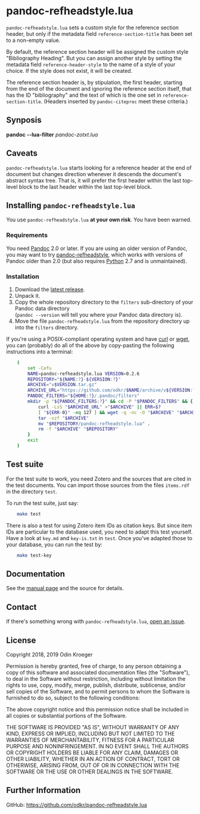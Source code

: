 # pandoc-refheadstyle.lua

`pandoc-refheadstyle.lua` sets a custom style for the reference section
header, but only if the metadata field ``reference-section-title`` has been
set to a non-empty value.

By default, the reference section header will be assigned the custom style
"Bibliography Heading". But you can assign another style by setting the
metadata field `reference-header-style` to the name of a style of your choice.
If the style does not exist, it will be created.

The reference section header is, by stipulation, the first header, starting
from the end of the document and ignoring the reference section itself, that
has the ID "bibliography" and the text of which is the one set in
`reference-section-title`. (Headers inserted by `pandoc-citeproc` meet
these criteria.)

## Synposis

**pandoc** **--lua-filter** *pandoc-zotxt.lua*


## Caveats

`pandoc-refheadstyle.lua` starts looking for a reference header at the
end of document but changes direction whenever it descends the document's
abstract syntax tree. That is, it will prefer the first header within the
last top-level block to the last header within the last top-level block.


## Installing `pandoc-refheadstyle.lua`

You use `pandoc-refheadstyle.lua` **at your own risk**. You have been warned.

### Requirements

You need [Pandoc](https://www.pandoc.org/) 2.0 or later. If you are using an 
older version of Pandoc, you may want to try 
[pandoc-refheadstyle](https://github.com/odkr/pandoc-refheadstyle),
which works with versions of Pandoc older than 2.0 (but also requires 
[Python](https://www.python.org/) 2.7 and is unmaintained).


### Installation

1. Download the 
   [latest release](https://github.com/odkr/pandoc-refheadstyle.lua/releases/latest).
2. Unpack it.
3. Copy the whole repository directory to the `filters` sub-directory
   of your Pandoc data directory    
   (`pandoc --version` will tell you where your Pandoc data directory is).
4. Move the file `pandoc-refheadstyle.lua` from the repository directory
   up into the `filters` directory.

If you're using a POSIX-compliant operating system and have 
[curl](https://curl.haxx.se/) or [wget](https://www.gnu.org/software/wget/),
you can (probably) do all of the above by copy-pasting the
following instructions into a terminal:

```sh
    (
        set -Cefu
        NAME=pandoc-refheadstyle.lua VERSION=0.2.6
        REPOSITORY="${NAME:?}-${VERSION:?}"
        ARCHIVE="v$VERSION.tar.gz"
        ARCHIVE_URL="https://github.com/odkr/$NAME/archive/v${VERSION:?}.tar.gz"
        PANDOC_FILTERS="${HOME:?}/.pandoc/filters"
        mkdir -p "${PANDOC_FILTERS:?}" && cd -P "$PANDOC_FILTERS" && {
            curl -LsS "$ARCHIVE_URL" >"$ARCHIVE" || ERR=$?
            [ "${ERR-0}" -eq 127 ] && wget -q -nc -O "$ARCHIVE" "$ARCHIVE_URL"
            tar -xzf "$ARCHIVE"
            mv "$REPOSITORY/pandoc-refheadstyle.lua" .
            rm -f "$ARCHIVE" "$REPOSITORY"
        }
        exit
    )
```


## Test suite

For the test suite to work, you need Zotero and the sources that are cited
in the test documents. You can import those sources from the files
`items.rdf` in the directory `test`.

To run the test suite, just say:

```sh
    make test
```

There is also a test for using Zotero item IDs as citation keys.
But since item IDs are particular to the database used, you
need to adapt this test yourself. Have a look at `key.md` and
`key-is.txt` in `test`. Once you've adapted those to your database,
you can run the test by:

```sh
    make test-key
```

## Documentation

See the [manual page](man/pandoc-refheadstyle.lua.md)
and the source for details.


## Contact

If there's something wrong with `pandoc-refheadstyle.lua`, 
[open an issue](https://github.com/odkr/pandoc-refheadstyle.lua/issues).


## License

Copyright 2018, 2019 Odin Kroeger

Permission is hereby granted, free of charge, to any person obtaining a copy
of this software and associated documentation files (the "Software"), to deal
in the Software without restriction, including without limitation the rights
to use, copy, modify, merge, publish, distribute, sublicense, and/or sell
copies of the Software, and to permit persons to whom the Software is
furnished to do so, subject to the following conditions:

The above copyright notice and this permission notice shall be included in
all copies or substantial portions of the Software.

THE SOFTWARE IS PROVIDED "AS IS", WITHOUT WARRANTY OF ANY KIND, EXPRESS OR
IMPLIED, INCLUDING BUT NOT LIMITED TO THE WARRANTIES OF MERCHANTABILITY,
FITNESS FOR A PARTICULAR PURPOSE AND NONINFRINGEMENT. IN NO EVENT SHALL THE
AUTHORS OR COPYRIGHT HOLDERS BE LIABLE FOR ANY CLAIM, DAMAGES OR OTHER
LIABILITY, WHETHER IN AN ACTION OF CONTRACT, TORT OR OTHERWISE, ARISING FROM,
OUT OF OR IN CONNECTION WITH THE SOFTWARE OR THE USE OR OTHER DEALINGS IN THE
SOFTWARE.


## Further Information


GitHub:
    <https://github.com/odkr/pandoc-refheadstyle.lua>
